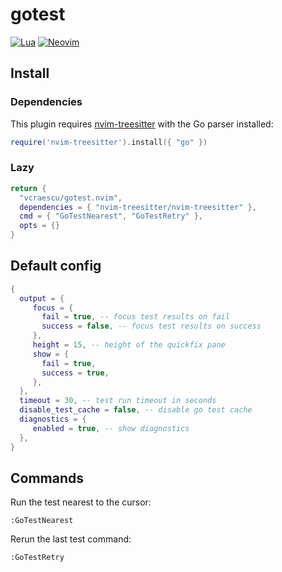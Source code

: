 # gotest

[![Lua](https://img.shields.io/badge/Lua-blue.svg?style=for-the-badge&logo=lua)](http://www.lua.org)
[![Neovim](https://img.shields.io/badge/Neovim%200.10+-green.svg?style=for-the-badge&logo=neovim)](https://neovim.io)

## Install

### Dependencies

This plugin requires [nvim-treesitter](https://github.com/nvim-treesitter/nvim-treesitter/tree/main) with the Go parser installed:

```lua
require('nvim-treesitter').install({ "go" })
```

### Lazy

```lua
return {
  "vcraescu/gotest.nvim",
  dependencies = { "nvim-treesitter/nvim-treesitter" },
  cmd = { "GoTestNearest", "GoTestRetry" },
  opts = {}
}
```

## Default config

```lua
{
  output = {
     focus = {
       fail = true, -- focus test results on fail
       success = false, -- focus test results on success
     },
     height = 15, -- height of the quickfix pane
     show = {
       fail = true,
       success = true,
     },
  },
  timeout = 30, -- test run timeout in seconds
  disable_test_cache = false, -- disable go test cache
  diagnostics = {
     enabled = true, -- show diagnostics
  },
}
```

## Commands

Run the test nearest to the cursor:

```
:GoTestNearest
```

Rerun the last test command:

```
:GoTestRetry
```
